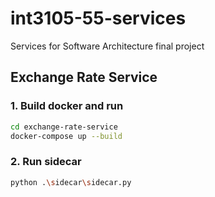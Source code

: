 # int3105-55-services
 Services for Software Architecture final project

##  Exchange Rate Service
### 1. Build docker and run
```sh
cd exchange-rate-service
docker-compose up --build
```
### 2. Run sidecar
```sh
python .\sidecar\sidecar.py
```